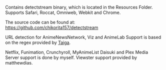 Contains detectstream binary, which is located in the Resources Folder. Supports Safari, Roccat, Omniweb, Webkit and Chrome.

The source code can be found at: https://github.com/chikorita157/detectstream

URL detection for AnimeNewsNetwork, Viz and AnimeLab Support is based on the regex provided by [Taiga](https://github.com/erengy/taiga).

Netflix, Funimation, Crunchyroll, MyAnimeList Daisuki and Plex Media Server support is done by myself. Viewster support provided by matthewdias.
